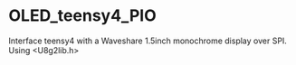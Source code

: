 # OLED_teensy4_PIO
Interface teensy4 with a Waveshare 1.5inch monochrome display over SPI.
Using <U8g2lib.h>
